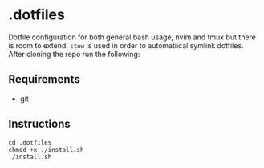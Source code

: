 # .dotfiles

Dotfile configuration for both general bash usage, nvim and tmux but there is room to extend. `stow` is used in order to automatiical symlink dotfiles. After cloning the repo run the following:

## Requirements
- git

## Instructions
```
cd .dotfiles
chmod +x ./install.sh
./install.sh
```
